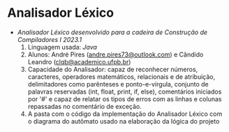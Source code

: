 # Analisador Léxico

* _Analisador Léxico desenvolvido para a cadeira de Construção de Compiladores I 2023.1_
    1. Linguagem usada: *Java*
    2. Alunos: André Pires (andre.pires73@outlook.com) e Cândido Leandro (clqb@academico.ufpb.br)
    3. Capacidade do Analisador: capaz de reconhecer números, caracteres, operadores matemáticos, relacionais e de atribuição, delimitadores como parênteses e ponto-e-vírgula, conjunto de palavras reservadas (int, float, print, if, else), comentários iniciados por '#' e capaz de relatar os tipos de erros com as linhas e colunas repassadas no comentário de exceção.
    4. A pasta com o código da implementação do Analisador Léxico com o diagrama do autômato usado na elaboração da lógica do projeto
